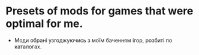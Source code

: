 # Presets of mods for games that were optimal for me.
- Моди обрані узгоджуючись з моїм баченням ігор, розбиті по каталогах.